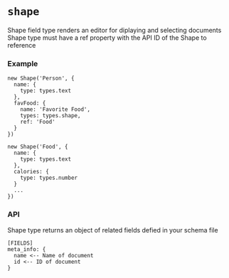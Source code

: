 `shape`
=======

Shape field type renders an editor for diplaying and selecting documents
Shape type must have a ref property with the API ID of the Shape to reference
### Example
```
new Shape('Person', {
  name: {
    type: types.text
  },
  favFood: {
    name: 'Favorite Food',
    types: types.shape,
    ref: 'Food'
  }
})

new Shape('Food', {
  name: {
    type: types.text
  },
  calories: {
    type: types.number
  }
  ...
})

```

### API
Shape type returns an object of related fields defied in your schema file
```
[FIELDS]
meta_info: {
  name <-- Name of document
  id <-- ID of document
}
```
